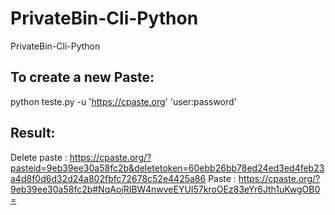# PrivateBin-Cli-Python
PrivateBin-Cli-Python

## To create a new Paste:
python teste.py -u 'https://cpaste.org' 'user:password'

## Result:
Delete paste  : https://cpaste.org/?pasteid=9eb39ee30a58fc2b&deletetoken=60ebb26bb78ed24ed3ed4feb23a4d8f0d6d32d24a802fbfc72678c52e4425a86
Paste         : https://cpaste.org/?9eb39ee30a58fc2b#NqAojRIBW4nwveEYUI57kroOEz83eYr6Jth1uKwgOB0=
